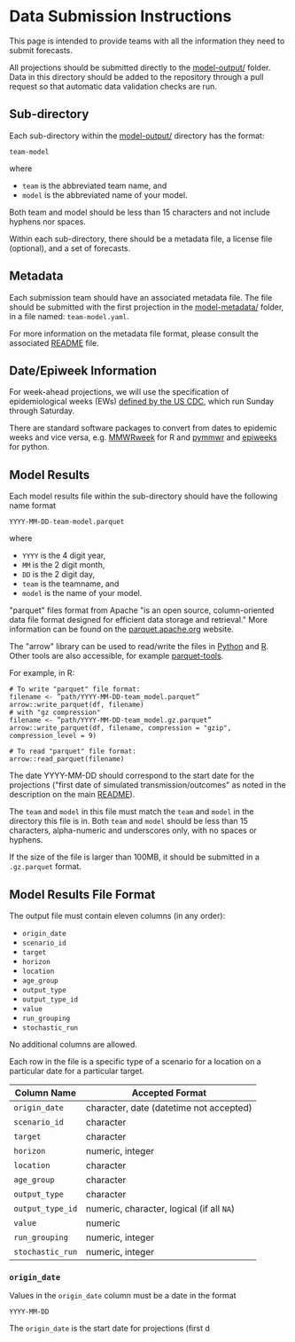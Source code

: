 # Data Submission Instructions

This page is intended to provide teams with all the information they need to submit forecasts. 

All projections should be submitted directly to the [model-output/](https://github.com/HopkinsIDD/rsv-forecast-hub/edit/main/model-output) folder. Data in this directory should be added to the repository through a pull request so that automatic data validation checks are run.


## Sub-directory
Each sub-directory within the [model-output/](https://github.com/HopkinsIDD/rsv-forecast-hub/edit/main/model-output) directory has the format:

```
team-model
```

where 
- ```team``` is the abbreviated team name, and
- ```model``` is the abbreviated name of your model.

Both team and model should be less than 15 characters and not include hyphens nor spaces.

Within each sub-directory, there should be a metadata file, a license file (optional), and a set of forecasts.

## Metadata
Each submission team should have an associated metadata file. The file should be submitted with the first projection in the [model-metadata/](https://github.com/HopkinsIDD/rsv-forecast-hub/edit/main/model-metadata) folder, in a file named: ```team-model.yaml```.

For more information on the metadata file format, please consult the associated [README](https://github.com/HopkinsIDD/rsv-forecast-hub/edit/main/model-metadata/README.md) file.

## Date/Epiweek Information
For week-ahead projections, we will use the specification of epidemiological weeks (EWs) [defined by the US CDC](https://ndc.services.cdc.gov/wp-content/uploads/MMWR_Week_overview.pdf), which run Sunday through Saturday.

There are standard software packages to convert from dates to epidemic weeks and vice versa, e.g. [MMWRweek](https://cran.r-project.org/web/packages/MMWRweek/) for R and [pymmwr](https://pypi.org/project/pymmwr/) and [epiweeks](https://pypi.org/project/epiweeks/) for python.

## Model Results
Each model results file within the sub-directory should have the following name format

```
YYYY-MM-DD-team-model.parquet
```

where
- ```YYYY``` is the 4 digit year,
- ```MM``` is the 2 digit month,
- ```DD``` is the 2 digit day,
- ```team``` is the teamname, and
- ```model``` is the name of your model.

"parquet" files format from Apache "is an open source, column-oriented data file format designed for efficient data storage and retrieval." More information can be found on the [parquet.apache.org](https://parquet.apache.org/) website.

The "arrow" library can be used to read/write the files in [Python](https://arrow.apache.org/docs/python/parquet.html) and [R](https://arrow.apache.org/docs/r/index.html). Other tools are also accessible, for example [parquet-tools](https://github.com/hangxie/parquet-tools).

For example, in R:

```
# To write "parquet" file format:
filename <- ”path/YYYY-MM-DD-team_model.parquet”
arrow::write_parquet(df, filename)
# with "gz compression"
filename <- ”path/YYYY-MM-DD-team_model.gz.parquet”
arrow::write_parquet(df, filename, compression = "gzip", compression_level = 9)

# To read "parquet" file format:
arrow::read_parquet(filename)
```

The date YYYY-MM-DD should correspond to the start date for the projections ("first date of simulated transmission/outcomes" as noted in the description on the main [README](https://github.com/HopkinsIDD/rsv-forecast-hub/edit/main/README.md)).

The ```team``` and ```model``` in this file must match the ```team``` and ```model``` in the directory this file is in. Both ```team``` and ```model``` should be less than 15 characters, alpha-numeric and underscores only, with no spaces or hyphens.

If the size of the file is larger than 100MB, it should be submitted in a ```.gz.parquet``` format.

## Model Results File Format
The output file must contain eleven columns (in any order):
- ```origin_date```
- ```scenario_id```
- ```target```
- ```horizon```
- ```location```
- ```age_group```
- ```output_type```
- ```output_type_id```
- ```value```
- ```run_grouping```
- ```stochastic_run```

No additional columns are allowed.

Each row in the file is a specific type of a scenario for a location on a particular date for a particular target.

| Column Name | Accepted Format |
| --- | --- |
| ```origin_date``` | character, date (datetime not accepted) |
| ```scenario_id``` | character |
| ```target``` | character |
| ```horizon``` | numeric, integer |
| ```location``` | character |
| ```age_group``` | character |
| ```output_type``` | character |
| ```output_type_id``` | numeric, character, logical (if all ```NA```) |
| ```value``` | numeric |
| ```run_grouping``` | numeric, integer |
| ```stochastic_run``` | numeric, integer |


### ```origin_date```
Values in the ```origin_date``` column must be a date in the format

```
YYYY-MM-DD
```

The ```origin_date``` is the start date for projections (first d
